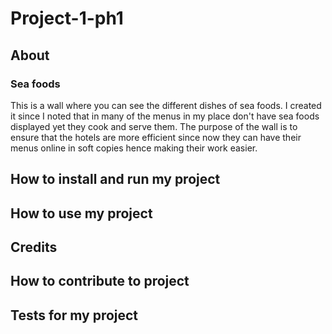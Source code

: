 # Project-1-ph1
## About
### Sea foods
This is a wall where you can see the different dishes of sea foods.
I created it since I noted that in many of the menus in my place don't have sea foods displayed yet they cook and serve them.
The purpose of the wall is to ensure that the hotels are more efficient since now they can have their menus online in soft copies hence making their work easier.
## How to install and run my project

## How to use my project

## Credits

## How to contribute to project

## Tests for my project


